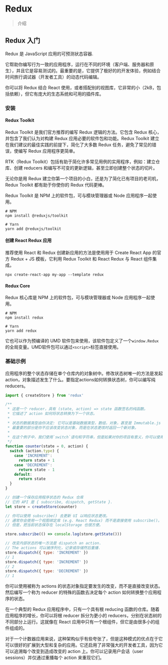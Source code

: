 # Redux

> 介绍

## Redux 入门

Redux 是 JavaScript 应用的可预测状态容器.

它帮助你编写行为一致的应用程序，运行在不同的环境（客户端、服务器和原生），并且它是容易测试的。最重要的是，它提供了极好的的开发体验，例如结合时间旅行调试器（开发者工具）的动态代码编辑。

你可以将 Redux 结合 React 使用，或者搭配别的视图库，它非常的小（2kB，包括依赖），但它有庞大的生态系统和可用的插件库。

### 安装

#### Redux Toolkit

Redux Toolkit 是我们官方推荐的编写 Redux 逻辑的方法。它包含 Redux 核心，并包含了我们认为对构建 Redux 应用必要的软件包和功能。Redux Toolkit 建立在我们建议的最佳实践的前提下，简化了大多数 Redux 任务，避免了常见的错误，使编写 Redux 应用程序更简单。

RTK（Redux Toolkit）包括有助于简化许多常见用例的实用程序，例如：建立仓库、创建 reducers 和编写不可变的更新逻辑，甚至立即创建整个状态的切片。

无论你是用 Redux 建立你第一个项目的小白，还是为了简化已有项目的老司机，Redux Toolkit 都有助于你使你的 Redux 代码更棒。

Redux Toolkit 是 NPM 上的软件包，可与模块管理器或 Node 应用程序一起使用。

```shell
# NPM
npm install @reduxjs/toolkit

# Yarn
yarn add @reduxjs/toolkit
```

#### 创建 React Redux 应用

推荐使用 React 和 Redux 创建新应用的方法是使用用于 Create React App 的官方 Redux + JS 模板，它利用 Redux Toolkit 和 React Redux 与 React 组件集成。

```shell
npx create-react-app my-app --template redux
```

#### Redux Core

Redux 核心库是 NPM 上的软件包，可与模块管理器或 Node 应用程序一起使用。

```shell
# NPM
npm install redux

# Yarn
yarn add redux
```

它也可以作为预编译的 UMD 软件包来使用，该软件包定义了一个`window.Redux`的全局变量。UMD软件包可以通过`<script>`标签直接使用。

### 基础示例

应用程序的整个状态存储在单个仓库内的对象树中。修改状态树唯一的方法是发起action，对象描述发生了什么。要指定actions如何转换状态树，你可以编写纯reducers。

```javascript
import { createStore } from 'redux'

/**
 * 这是一个 reducer，具有 (state, action) => state 函数签名的纯函数。
 * 它描述了 action 如何将状态转换为下一个状态。
 *
 * 状态的数据类型由你决定: 它可以是基础数据类型，数组，对象，甚至是 Immutable.js（不可变数据集合） 数据结构。
 * 最重要的部分是你不应该改变状态对象，而是在状态更改时返回一个新对象。
 *
 * 在这个例子中，我们使用`switch`语句和字符串，但是如果对你的项目有意义，你可以使用一个遵循不同约定（例如 function maps）的helper
 */
function counter(state = 0, action) {
  switch (action.type) {
    case 'INCREMENT':
      return state + 1
    case 'DECREMENT':
      return state - 1
    default:
      return state
  }
}

// 创建一个保存应用程序状态的 Redux 仓库
// 它的 API 是 { subscribe, dispatch, getState }.
let store = createStore(counter)

// 你可以使用 subscribe() 去更新 UI 以响应状态更改。
// 通常你会使用一个视图绑定库 (e.g. React Redux) 而不是直接使用 subscribe()。
// 但是，把当前状态保存在 localStorage 也很方便。

store.subscribe(() => console.log(store.getState()))

// 改变内部状态的唯一方法是 dispatch an action.
// The actions 可以被序列化，记录或存储然后重播.
store.dispatch({ type: 'INCREMENT' })
// 1
store.dispatch({ type: 'INCREMENT' })
// 2
store.dispatch({ type: 'DECREMENT' })
// 1
```

你可以使用被称为 actions 的状态对象指定要发生的改变，而不是直接改变状态。然后编写一个称为 reducer 的特殊的函数去决定每个 action 如何转换整个应用程序的状态。

在一个典型的 Redux 应用程序中，只有一个具有根 reducing 函数的仓库。随着应用程序的增长，你可以将根 reducer 拆分为更小的 reducers，分别在状态树的不同部分上运行。这就像在 React 应用中只有一个根组件，但它是由很多小的组件组成的。

对于一个计数器应用来说，这种架构似乎有些夸张了，但是这种模式的优点在于它可以很好的扩展到大型和复杂的应用。它还启用了非常强大的开发者工具，因为它可以追溯每个改变到造成改变的 action 上。你可以记录用户会话（user sessions）并仅通过重播每个 action 来重现它们。